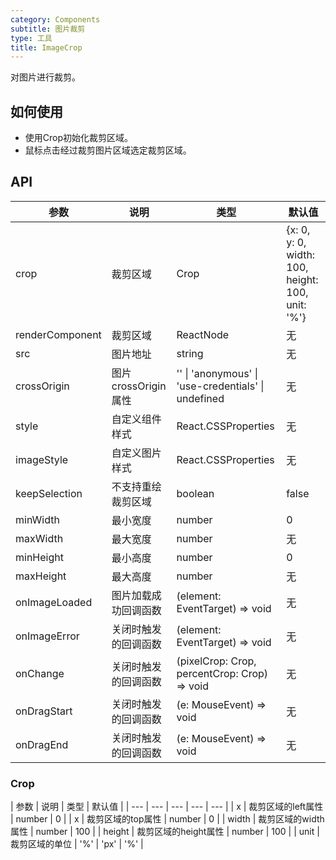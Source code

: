 ```yaml
---
category: Components
subtitle: 图片裁剪
type: 工具
title: ImageCrop
---
```


对图片进行裁剪。

## 如何使用

- 使用Crop初始化裁剪区域。
- 鼠标点击经过裁剪图片区域选定裁剪区域。

## API

| 参数 | 说明 | 类型 | 默认值 |
| --- | --- | --- | --- |
| crop | 裁剪区域 | Crop | {x: 0, y: 0, width: 100, height: 100, unit: '%'} |
| renderComponent | 裁剪区域 | ReactNode | 无|
| src | 图片地址 | string | 无|
| crossOrigin | 图片crossOrigin属性 | '' \| 'anonymous' \| 'use-credentials' \| undefined | 无 |
| style | 自定义组件样式 | React.CSSProperties | 无 |
| imageStyle | 自定义图片样式 | React.CSSProperties | 无 |
| keepSelection | 不支持重绘裁剪区域 | boolean | false |
| minWidth | 最小宽度 | number | 0 |
| maxWidth | 最大宽度 | number | 无 |
| minHeight | 最小高度 | number | 0 |
| maxHeight | 最大高度 | number | 无 |
| onImageLoaded | 图片加载成功回调函数 | (element: EventTarget) => void | 无 |
| onImageError | 关闭时触发的回调函数 | (element: EventTarget) => void | 无 |
| onChange | 关闭时触发的回调函数 | (pixelCrop: Crop, percentCrop: Crop) => void | 无 |
| onDragStart | 关闭时触发的回调函数 | (e: MouseEvent) => void | 无 |
| onDragEnd | 关闭时触发的回调函数 | (e: MouseEvent) => void | 无 |

### Crop

| 参数 | 说明 | 类型 | 默认值 |
| --- | --- | --- | --- | --- |
| x | 裁剪区域的left属性 | number | 0 |
| x | 裁剪区域的top属性 | number | 0 |
| width | 裁剪区域的width属性 | number | 100 |
| height | 裁剪区域的height属性 | number | 100 |
| unit | 裁剪区域的单位 | '%' \| 'px' | '%' |

